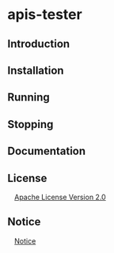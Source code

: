 # apis-tester


## Introduction

## Installation

## Running

## Stopping

## Documentation

## License
&emsp;[Apache License Version 2.0](https://github.com/SonyCSL/apis-tester/blob/main/LICENSE)


## Notice
&emsp;[Notice](https://github.com/SonyCSL/apis-service_center/blob/main/NOTICE.md)
